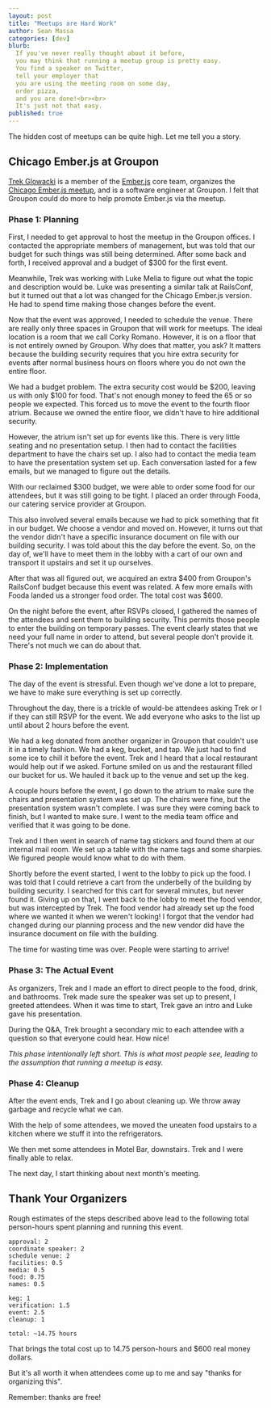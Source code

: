 ```yaml
---
layout: post
title: "Meetups are Hard Work"
author: Sean Massa
categories: [dev]
blurb:
  If you've never really thought about it before,
  you may think that running a meetup group is pretty easy.
  You find a speaker on Twitter,
  tell your employer that
  you are using the meeting room on some day,
  order pizza,
  and you are done!<br><br>
  It's just not that easy.
published: true
---
```


The hidden cost of meetups
can be quite high.
Let me tell you a story.

## Chicago Ember.js at Groupon

[Trek Glowacki](https://twitter.com/trek)
is a member of the [Ember.js](http://emberjs.com/) core team,
organizes the [Chicago Ember.js meetup](http://www.meetup.com/Chicago-Ember-js/),
and is a software engineer at Groupon.
I felt that Groupon could do more to help
promote Ember.js via the meetup.

### Phase 1: Planning

First, I needed to get approval to
host the meetup in the Groupon offices.
I contacted the appropriate members of management,
but was told that our budget for such things
was still being determined.
After some back and forth,
I received approval
and a budget of $300
for the first event.

Meanwhile, Trek was working with Luke Melia
to figure out what the topic
and description would be.
Luke was presenting a similar talk at RailsConf,
but it turned out that a lot was changed
for the Chicago Ember.js version.
He had to spend time making
those changes before the event.

Now that the event was approved,
I needed to schedule the venue.
There are really only three spaces
in Groupon that will work for meetups.
The ideal location is a room
that we call Corky Romano.
However, it is on a floor that is not
entirely owned by Groupon.
Why does that matter, you ask?
It matters because the building security
requires that you hire extra security
for events after normal business hours
on floors where you do not own the entire floor.

We had a budget problem.
The extra security cost would be $200,
leaving us with only $100 for food.
That's not enough money to feed
the 65 or so people we expected.
This forced us to move the event to
the fourth floor atrium.
Because we owned the entire floor,
we didn't have to hire additional security.

However, the atrium isn't set up for events like this.
There is very little seating
and no presentation setup.
I then had to contact the facilities department
to have the chairs set up.
I also had to contact the media team
to have the presentation system set up.
Each conversation lasted for a few emails,
but we managed to figure out the details.

With our reclaimed $300 budget,
we were able to order some food
for our attendees,
but it was still going to be tight.
I placed an order through Fooda,
our catering service provider at Groupon.

This also involved several emails
because we had to pick something that fit in our budget.
We choose a vendor and moved on.
However, it turns out that the vendor
didn't have a specific insurance document
on file with our building security.
I was told about this the day before the event.
So, on the day of, we'll have to meet them in the lobby
with a cart of our own
and transport it upstairs and set it up ourselves.

After that was all figured out,
we acquired an extra $400
from Groupon's RailsConf budget
because this event was related.
A few more emails with Fooda
landed us a stronger food order.
The total cost was $600.

On the night before the event,
after RSVPs closed,
I gathered the names of the attendees
and sent them to building security.
This permits those people to enter
the building on temporary passes.
The event clearly states that we need
your full name in order to attend,
but several people don't provide it.
There's not much we can do about that.

### Phase 2: Implementation

The day of the event is stressful.
Even though we've done a lot to prepare,
we have to make sure everything is set up correctly.

Throughout the day,
there is a trickle of would-be attendees
asking Trek or I if they can still RSVP for the event.
We add everyone who asks to the list
up until about 2 hours before the event.

We had a keg donated from another
organizer in Groupon
that couldn't use it in a timely fashion.
We had a keg, bucket, and tap.
We just had to find some ice to chill it before the event.
Trek and I heard that a local restaurant would help out if we asked.
Fortune smiled on us and the restaurant filled our bucket for us.
We hauled it back up to the venue
and set up the keg.

A couple hours before the event,
I go down to the atrium to
make sure the chairs
and presentation system was set up.
The chairs were fine, but the presentation
system wasn't complete.
I was sure they were coming back to finish,
but I wanted to make sure.
I went to the media team office
and verified that it was going to be done.

Trek and I then went in search of name tag stickers
and found them at our internal mail room.
We set up a table with the name tags
and some sharpies.
We figured people would know
what to do with them.

Shortly before the event started,
I went to the lobby to pick up the food.
I was told that I could retrieve a cart from
the underbelly of the building
by building security.
I searched for this cart for several minutes,
but never found it.
Giving up on that,
I went back to the lobby
to meet the food vendor,
but was intercepted by Trek.
The food vendor had already set up
the food where we wanted it
when we weren't looking!
I forgot that the vendor had
changed during our planning process
and the new vendor did have
the insurance document on file with the building.

The time for wasting time was over.
People were starting to arrive!

### Phase 3: The Actual Event

As organizers,
Trek and I made an effort to
direct people to the food, drink, and bathrooms.
Trek made sure the speaker was set up to present,
I greeted attendees.
When it was time to start,
Trek gave an intro
and Luke gave his presentation.

During the Q&A,
Trek brought a secondary mic
to each attendee with a question
so that everyone could hear.
How nice!

*This phase intentionally left short.
This is what most people see,
leading to the assumption that running
a meetup is easy.*


### Phase 4: Cleanup

After the event ends,
Trek and I go about cleaning up.
We throw away garbage
and recycle what we can.

With the help of some attendees,
we moved the uneaten food upstairs to a kitchen
where we stuff it into the refrigerators.

We then met some attendees
in Motel Bar, downstairs.
Trek and I were finally able to relax.

The next day,
I start thinking about next month's meeting.

## Thank Your Organizers

Rough estimates of the steps described above
lead to the following total person-hours spent
planning and running this event.

```
approval: 2
coordinate speaker: 2
schedule venue: 2
facilities: 0.5
media: 0.5
food: 0.75
names: 0.5

keg: 1
verification: 1.5
event: 2.5
cleanup: 1

total: ~14.75 hours
```

That brings the total cost up to
14.75 person-hours and $600 real money dollars.

But it's all worth it when attendees come up to me
and say "thanks for organizing this".

Remember: thanks are free!
